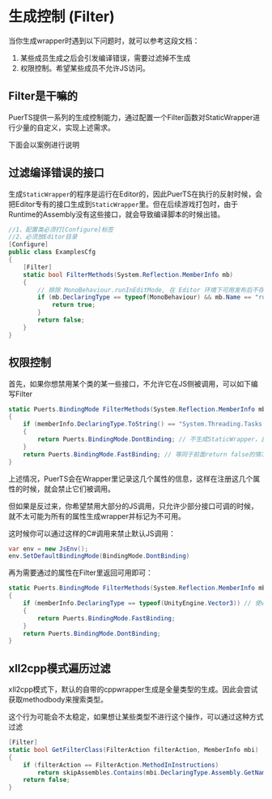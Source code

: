 # 生成控制 (Filter)

当你生成wrapper时遇到以下问题时，就可以参考这段文档：
1. 某些成员生成之后会引发编译错误，需要过滤掉不生成
2. 权限控制。希望某些成员不允许JS访问。

## Filter是干嘛的
PuerTS提供一系列的生成控制能力，通过配置一个Filter函数对StaticWrapper进行少量的自定义，实现上述需求。

下面会以案例进行说明

## 过滤编译错误的接口
生成`StaticWrapper`的程序是运行在Editor的，因此PuerTS在执行的反射时候，会把Editor专有的接口生成到`StaticWrapper`里。但在后续游戏打包时，由于Runtime的Assembly没有这些接口，就会导致编译脚本的时候出错。

```csharp
//1、配置类必须打[Configure]标签
//2、必须放Editor目录
[Configure]
public class ExamplesCfg
{
    [Filter]
    static bool FilterMethods(System.Reflection.MemberInfo mb)
    {
        // 排除 MonoBehaviour.runInEditMode, 在 Editor 环境下可用发布后不存在
        if (mb.DeclaringType == typeof(MonoBehaviour) && mb.Name == "runInEditMode") {
            return true;
        }
        return false;
    }
}
```

## 权限控制

首先，如果你想禁用某个类的某一些接口，不允许它在JS侧被调用，可以如下编写Filter
```C#
static Puerts.BindingMode FilterMethods(System.Reflection.MemberInfo mb)
{
    if (memberInfo.DeclaringType.ToString() == "System.Threading.Tasks.Task" && memberInfo.Name == "IsCompletedSuccessfully")
    {
        return Puerts.BindingMode.DontBinding; // 不生成StaticWrapper，且JS调用时获取对应字段会得到undefined。
    }
    return Puerts.BindingMode.FastBinding; // 等同于前面return false的情况
}
```

上述情况，PuerTS会在Wrapper里记录这几个属性的信息，这样在注册这几个属性的时候，就会禁止它们被调用。

但如果是反过来，你希望禁用大部分的JS调用，只允许少部分接口可调的时候，就不太可能为所有的属性生成wrapper并标记为不可用。

这时候你可以通过这样的C#调用来禁止默认JS调用：

```C#
var env = new JsEnv();
env.SetDefaultBindingMode(BindingMode.DontBinding)
```
再为需要通过的属性在Filter里返回可用即可：
```C#
static Puerts.BindingMode FilterMethods(System.Reflection.MemberInfo mb)
{
    if (memberInfo.DeclaringType == typeof(UnityEngine.Vector3)) // 使vector3可用
    {
        return Puerts.BindingMode.FastBinding;
    }
    return Puerts.BindingMode.DontBinding;
}
```

## xIl2cpp模式遍历过滤
xIl2cpp模式下，默认的自带的cppwrapper生成是全量类型的生成。因此会尝试获取methodbody来搜索类型。

这个行为可能会不太稳定，如果想让某些类型不进行这个操作，可以通过这种方式过滤
```C#
[Filter]
static bool GetFilterClass(FilterAction filterAction, MemberInfo mbi)
{
    if (filterAction == FilterAction.MethodInInstructions) 
        return skipAssembles.Contains(mbi.DeclaringType.Assembly.GetName().Name);
    return false;
}
```